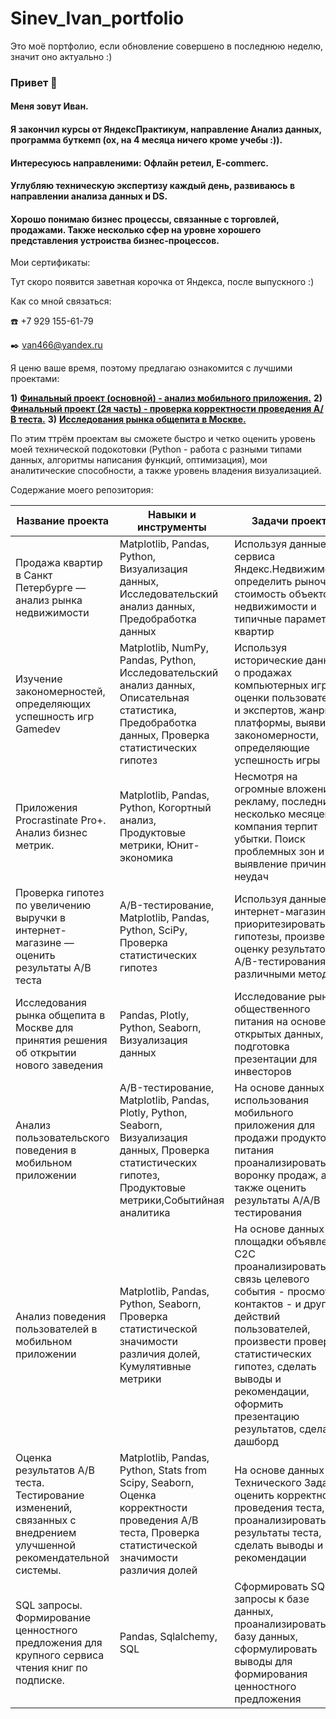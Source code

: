# Sinev_Ivan_portfolio
Это моё портфолио, если обновление совершено в последнюю неделю, значит оно актуально :)
### Привет 👋

#### Меня зовут Иван.
#### Я закончил курсы от ЯндексПрактикум, направление Анализ данных, программа буткемп (ох, на 4 месяца ничего кроме учебы :)).
#### Интересуюсь направленими: Офлайн ретеил, E-commerc.
#### Углубляю техническую экспертизу каждый день, развиваюсь в направлении анализа данных и DS.
#### Хорошо понимаю бизнес процессы, связанные с торговлей, продажами. Также несколько сфер на уровне хорошего представления устроиства бизнес-процессов.

Мои сертификаты:

Тут скоро появится заветная корочка от Яндекса, после выпускного :)

Как со мной связаться: 

:phone: +7 929 155-61-79

:black_nib: van466@yandex.ru

Я ценю ваше время, поэтому предлагаю ознакомится с лучшими проектами:


<td><b>1)</b></td> 
<a href="https://nbviewer.org/github/sinevivan/project_storage/blob/main/%D0%92%D1%8B%D0%BF%D1%83%D1%81%D0%BA%D0%BD%D0%BE%D0%B9%20%D0%BF%D1%80%D0%BE%D0%B5%D0%BA%D1%82%28%D0%BE%D1%81%D0%BD%D0%BE%D0%B2%D0%B0%29.ipynb"><b>Финальный проект (основной) - анализ мобильного приложения.</b></a><tr>
<td><b>2)</b></td>
<a href="https://nbviewer.org/github/sinevivan/project_storage/blob/main/%D0%92%D1%8B%D0%BF%D1%83%D1%81%D0%BA%D0%BD%D0%BE%D0%B9%20%D0%BF%D1%80%D0%BE%D0%B5%D0%BA%D1%82%28%D0%BF%D1%80%D0%BE%D0%B2%D0%B5%D1%80%D0%BA%D0%B0%20%D0%90%D0%91%20%D1%82%D0%B5%D1%81%D1%82%D0%B0.ipynb"><b>Финальный проект (2я часть) - проверка корректности проведения А/В теста.</b></a>
<tr> 
<td><b>3)</b></td>
<a href="https://nbviewer.org/github/sinevivan/project_storage/blob/main/%D0%9E%D0%B1%D1%89%D0%B5%D0%BF%D0%B8%D1%82%20%D0%9C%D0%BE%D1%81%D0%BA%D0%B2%D1%8B.ipynb"><b>Исследования рынка общепита в Москве.</b></a>

  
  
По этим ттрём проектам вы сможете быстро и четко оценить уровень моей технической подокотовки (Python - работа с разными типами данных, алгоритмы написания функций, оптимизация), мои аналитические способности, а также уровень владения визуализацией.

Содержание моего репозитория:

| Название проекта | Навыки и инструменты |  Задачи проекта | Ссылка |
| --- | --- | --- | --- |
| Продажа квартир в Санкт Петербурге — анализ рынка недвижимости | Matplotlib, Pandas, Python, Визуализация данных, Исследовательский анализ данных, Предобработка данных | Используя данные сервиса Яндекс.Недвижимость, определить рыночную стоимость объектов недвижимости и типичные параметры квартир | https://github.com/vvbout/YaPP02 |
| Изучение закономерностей, определяющих успешность игр Gamedev | Matplotlib, NumPy, Pandas, Python, Исследовательский анализ данных, Описательная статистика, Предобработка данных, Проверка статистических гипотез | Используя исторические данные о продажах компьютерных игр, оценки пользователей и экспертов, жанры и платформы, выявить закономерности, определяющие успешность игры | https://github.com/vvbout/YaPP04 |
| Приложения Procrastinate Pro+. Анализ бизнес метрик. | Matplotlib, Pandas, Python, Когортный анализ, Продуктовые метрики, Юнит-экономика | Несмотря на огромные вложения в рекламу, последние несколько месяцев компания терпит убытки. Поиск проблемных зон и выявление причин неудач | https://github.com/vvbout/YaPP06 |
| Проверка гипотез по увеличению выручки в интернет-магазине — оценить результаты A/B теста | A/B-тестирование, Matplotlib, Pandas, Python, SciPy, Проверка статистических гипотез | Используя данные интернет-магазина приоритезировать гипотезы, произвести оценку результатов A/B-тестирования различными методами | https://github.com/vvbout/YaPP07 |
| Исследования рынка общепита в Москве для принятия решения об открытии нового заведения | Pandas, Plotly, Python, Seaborn, Визуализация данных | Исследование рынка общественного питания на основе открытых данных, подготовка презентации для инвесторов | https://github.com/vvbout/YaPP08 |
| Анализ пользовательского поведения в мобильном приложении | A/B-тестирование, Matplotlib, Pandas, Plotly, Python, Seaborn, Визуализация данных, Проверка статистических гипотез, Продуктовые метрики,Событийная аналитика | На основе данных использования мобильного приложения для продажи продуктов питания проанализировать воронку продаж, а также оценить результаты A/A/B тестирования | https://github.com/vvbout/YaPP09 |
| Анализ поведения пользователей в мобильном приложении | Matplotlib, Pandas, Python, Seaborn, Проверка статистической значимости различия долей, Кумулятивные метрики | На основе данных площадки объявлений С2С проанализировать связь целевого события - просмотр контактов - и других действий пользователей, произвести проверку статистических гипотез, сделать выводы и рекомендации, оформить презентацию результатов, сделать дашборд | https://github.com/vvbout/YaPP12 |
| Оценка результатов А/В теста. Тестирование изменений, связанных с внедрением улучшенной рекомендательной системы. | Matplotlib, Pandas, Python, Stats from Scipy, Seaborn, Оценка корректности проведения A/B теста, Проверка статистической значимости различия долей | На основе данных и Технического Задания оценить корректность проведения теста, проанализировать результаты теста, сделать выводы и рекомендации | https://github.com/vvbout/YaPP13 |
| SQL запросы. Формирование ценностного предложения для крупного сервиса чтения книг по подписке. | Pandas, Sqlalchemy, SQL | Сформировать SQL запросы к базе данных, проанализировать базу данных, сформулировать выводы для формирования ценностного предложения | https://github.com/vvbout/YaPP14 |
